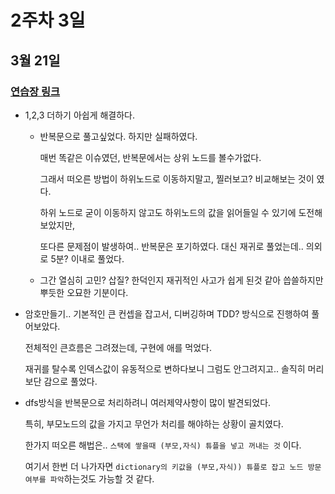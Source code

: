# 2주차 3일

## 3월 21일
### [연습장 링크](https://jamboard.google.com/d/1i-PRFRkrEJOyD6aSx3Gdm6-bGBRWg-7B7-6Z7kH2qHo/edit?usp=sharing)

- 1,2,3 더하기 아쉽게 해결하다.
  - 반복문으로 풀고싶었다. 하지만 실패하였다.

    매번 똑같은 이슈였던, 반복문에서는 상위 노드를 볼수가없다.
    
    그래서 떠오른 방법이 하위노드로 이동하지말고, 찔러보고? 비교해보는 것이 였다.

    하위 노드로 굳이 이동하지 않고도 하위노드의 값을 읽어들일 수 있기에 도전해보았지만,
  
    또다른 문제점이 발생하여.. 반복문은 포기하였다. 대신 재귀로 풀었는데.. 의외로 5분? 이내로 풀었다.
  - 그간 열심히 고민? 삽질? 한덕인지 재귀적인 사고가 쉽게 된것 같아 씁쓸하지만 뿌듯한 오묘한 기분이다.

- 암호만들기.. 기본적인 큰 컨셉을 잡고서, 디버깅하며 TDD? 방식으로 진행하여 풀어보았다.

  전체적인 큰흐름은 그려졌는데, 구현에 애를 먹었다. 
  
  재귀를 탈수록 인덱스값이 유동적으로 변하다보니 그럼도 안그려지고.. 솔직히 머리보단 감으로 풀었다.

- dfs방식을 반복문으로 처리하려니 여러제약사항이 많이 발견되었다.

  특히, 부모노드의 값을 가지고 무언가 처리를 해야하는 상황이 골치였다.

  한가지 떠오른 해법은.. `스택에 쌓을때 (부모,자식) 튜플을 넣고 꺼내는 것` 이다. 

  여기서 한번 더 나가자면 `dictionary의 키값을 (부모,자식)) 튜플로 잡고 노드 방문 여부를 파악`하는것도 가능할 것 같다. 